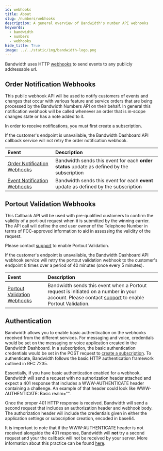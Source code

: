 ```yaml
---
id: webhooks
title: About
slug: /numbers/webhooks   
description: A general overview of Bandwidth's number API webhooks
keywords:
  - bandwidth
  - numbers
  - webhooks
hide_title: True
image: ../../static/img/bandwidth-logo.png
---
```


Bandwidth uses HTTP [webhooks](https://webhooks.pbworks.com/w/page/13385124/FrontPage) to send events to any publicly addressable url.

## Order Notification Webhooks

This public webhook API will be used to notify customers of events and changes that occur with various feature and service orders that are being processed by the Bandwidth Numbers API on their behalf. In general this notification webhook will be called whenever an order that is in-scope changes state or has a note added to it.

In order to receive notifications, you must first create a subscription.

If the customer's endpoint is unavailable, the Bandwidth Dashboard API callback service will not retry the order notification webhook.

| Event | Description |
|:------|:------------|
| [Order Notification Webhooks](webhooks/orderWebhook) | Bandwidth sends this event for each **order status** update as defined by the subscription |
| [Event Notification Webhooks](webhooks/eventWebhook) | Bandwidth sends this event for each **event** update as defined by the subscription |

## Portout Validation Webhooks

This Callback API will be used with pre-qualified customers to confirm the validity of a port-out request when it is submitted by the winning carrier. The API call will define the end user owner of the Telephone Number in terms of FCC-approved information to aid in assessing the validity of the request.

Please contact [support](https://support.bandwidth.com) to enable Portout Validation.

If the customer's endpoint is unavailable, the Bandwidth Dashboard API webhook service will retry the portout validation webhook to the customer's endpoint 8 times over a period of 40 minutes (once every 5 minutes).

| Event | Description |
|:------|:------------|
| [Portout Validation Webhooks](webhooks/portoutValidationWebhook) | Bandwidth sends this event when a Portout request is initiated on a number in your account. Please contact [support](https://support.bandwidth.com) to enable Portout Validation. |

## Authentication

Bandwidth allows you to enable basic authentication on the webhooks received from the different services. For messaging and voice, credentials would be set on the messaging or voice application created in the Bandwidth Dashboard. In a subscription, the basic authentication credentials would be set in the POST request to [create a subscription](./../account/subscriptions.mdx). To authenticate, Bandwidth follows the basic HTTP authentication framework outlined in RFC 7235.

Essentially, if you have basic authentication enabled for a webhook, Bandwidth will send a request with no authorization header attached and expect a 401 response that includes a WWW-AUTHENTICATE header containing a challenge. An example of that header could look like WWW-AUTHENTICATE: Basic realm="".

Once the proper 401 HTTP response is received, Bandwidth will send a second request that includes an authorization header and webhook body. The authorization header will include the credentials given in either the application settings or subscription creation, encoded in base64.

It is important to note that if the WWW-AUTHENTICATE header is not received alongside the 401 response, Bandwidth will **not** try a second request and your the callback will not be received by your server. More information about this practice can be found [here](https://developer.mozilla.org/en-US/docs/Web/HTTP/Authentication).
